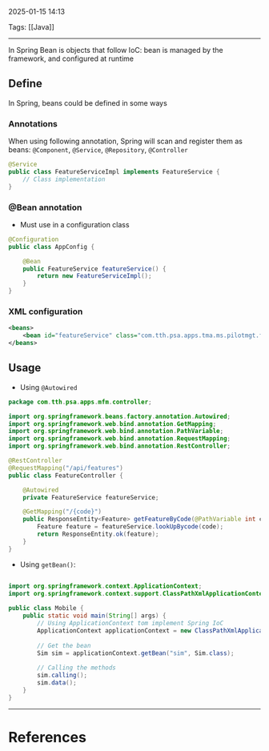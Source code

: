 2025-01-15 14:13

Tags: [[Java]] 

---

In Spring Bean is objects that follow IoC: bean is managed by the framework, and configured at runtime
## Define
In Spring, beans could be defined in some ways
### Annotations
When using following annotation, Spring will scan and register them as beans: `@Component`, `@Service`, `@Repository`, `@Controller`

```java
@Service
public class FeatureServiceImpl implements FeatureService {
    // Class implementation
}
```
### @Bean annotation
- Must use in a configuration class
```java
@Configuration
public class AppConfig {

    @Bean
    public FeatureService featureService() {
        return new FeatureServiceImpl();
    }
}
```
### XML configuration
```xml
<beans>
    <bean id="featureService" class="com.tth.psa.apps.tma.ms.pilotmgt.feature.service.FeatureServiceImpl"/>
</beans>
```
## Usage
- Using `@Autowired`
```java
package com.tth.psa.apps.mfm.controller;

import org.springframework.beans.factory.annotation.Autowired;
import org.springframework.web.bind.annotation.GetMapping;
import org.springframework.web.bind.annotation.PathVariable;
import org.springframework.web.bind.annotation.RequestMapping;
import org.springframework.web.bind.annotation.RestController;

@RestController
@RequestMapping("/api/features")
public class FeatureController {

    @Autowired
    private FeatureService featureService;

    @GetMapping("/{code}")
    public ResponseEntity<Feature> getFeatureByCode(@PathVariable int code) {
        Feature feature = featureService.lookUpBycode(code);
        return ResponseEntity.ok(feature);
    }
}
```
- Using `getBean()`:
```java

import org.springframework.context.ApplicationContext;
import org.springframework.context.support.ClassPathXmlApplicationContext;
 
public class Mobile {
    public static void main(String[] args) {
        // Using ApplicationContext tom implement Spring IoC
        ApplicationContext applicationContext = new ClassPathXmlApplicationContext("beans.xml");
         
        // Get the bean
        Sim sim = applicationContext.getBean("sim", Sim.class);
         
        // Calling the methods
        sim.calling();
        sim.data();
    }
}

```

---
# References